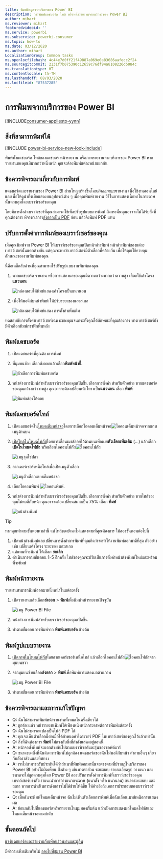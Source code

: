 ```yaml
---
title: พิมพ์ข้อมูลจากบริการของ Power BI
description: การพิมพ์แดชบอร์ด ไทล์ หรือหน้ารายงานจากบริการของ Power BI
author: mihart
ms.reviewer: mihart
featuredvideoid: ''
ms.service: powerbi
ms.subservice: powerbi-consumer
ms.topic: how-to
ms.date: 03/12/2020
ms.author: mihart
LocalizationGroup: Common tasks
ms.openlocfilehash: 4c44e7d0ff21f49887a069e0a83686aafecc2f24
ms.sourcegitcommit: 2131f7b075390c12659c76df94a8108226db084c
ms.translationtype: HT
ms.contentlocale: th-TH
ms.lasthandoff: 08/03/2020
ms.locfileid: "87537285"
---
```

# <a name="printing-from-the-power-bi-service"></a>การพิมพจากบริการของ Power BI

[!INCLUDE[consumer-appliesto-yynn](../includes/consumer-appliesto-yynn.md)]
## <a name="what-can-be-printed"></a>สิ่งที่สามารถพิมพ์ได้
[!INCLUDE [power-bi-service-new-look-include](../includes/power-bi-service-new-look-include.md)]

พิมพ์ทั้งแดชบอร์ด ไทล์ของแดชบอร์ หน้ารายงาน หรือภาพรายงานจากบริการของ Power BI หากรายงานของคุณมีมากกว่าหนึ่งหน้า คุณจะต้องพิมพ์แต่ละหน้าแยกกัน 

## <a name="printing-considerations"></a>ข้อควรพิจารณาเกี่ยวกับการพิมพ์

แดชบอร์ดและรายงานของ Power BI ส่วนใหญสร้างขึ้นโดย*นักออกแบบ*รายงาน เพื่อใช้งานออนไลน์และเพื่อให้ดูน่าทึ่งเมื่อแสดงบนอุปกรณ์ต่าง ๆ เมื่อคุณพิมพ์รายงาน วิธีในการแสดงเนื้อหาในกระดาษนั้นควบคุมโดยเบราว์เซอร์ของคุณ 

โดยมีการตั้งค่าเบราว์เซอร์ที่คุณสามารถใช้เพื่อปรับรูปแบบการพิมพ์ ถึงกระนั้นคุณอาจจะไม่ได้รับสิ่งที่คุณต้องการ พิจารณาการ[ส่งออกเป็น PDF](end-user-pdf.md) ก่อน แล้วจึงพิมพ์ PDF แทน 

## <a name="adjust-your-browser-print-settings"></a>ปรับการตั้งค่าการพิมพ์ของเบราว์เซอร์ของคุณ
เมื่อคุณพิมพ์จาก Power BI ให้เบราว์เซอร์ของคุณเปิดหน้าต่างพิมพ์ หน้าต่างพิมพ์ของแต่ละเบราว์เซอร์นั้นแตกต่างกัน แต่คุณจะพบว่าเบราว์เซอร์มีตัวเลือกที่คล้ายกัน เพื่อให้คุณใช้ควบคุมลักษณะของงานพิมพ์ของคุณ 

นี่คือเคล็ดลับด่วนที่คุณสามารถใช้ปรับรูปแบบงานพิมพ์ของคุณ

   > 
1. หากแดชบอร์ด รายงาน หรือการแสดงผลของคุณมีความกว้างมากกว่าความสูง เลือกใช้เค้าโครง**แนวนอน** 

   ![กล่องตอบโต้พิมพ์แสดงเค้าโครงเป็นแนวนอน](./media/end-user-print/power-bi-landscape-layout.png)

2. เพื่อให้พอดีกับหน้าพิมพ์ ให้ปรับระยะของและสเกล 

    ![กล้องตอบโต้พิมพ์แสดง การตั้งค่าเพิ่มเติม](./media/end-user-print/power-bi-margins.png)

ทดสอบกับการตั้งค่าเบราว์เซอร์เฉพาะของคุณจนกระทั้งคุณได้ลักษณะที่คุณต้องการ บางเบราว์เซอร์ยังมีตัวเลือกพิมพ์กราฟิกพื้นหลัง 

## <a name="print-a-dashboard"></a>พิมพ์แดชบอร์ด
1. เปิดแดชบอร์ดที่คุณต้องการพิมพ์
2. ที่มุมบนซ้าย เลือกส่งออกแล้วเลือก**พิมพ์หน้านี้**
   
    ![ตัวเลือกการพิมพ์แดชบอร์ด](./media/end-user-print/power-bi-dashboard-print.png)

3. หน้าต่างการพิมพ์สำหรับเบราว์เซอร์ของคุณเปิดขึ้น เลือกการตั้งค่า สำหรับตัวอย่าง หากแดชบอร์ดของคุณกว้างกว่าวามสูง คุณอาจจะต้องเปลี่ยนเค้าโครงเป็น**แนวนอน** เลือก **พิมพ์**
   
    ![พิมพ์กล่องโต้ตอบ](./media/end-user-print/power-bi-print-dash.png)

## <a name="print-a-dashboard-tile"></a>พิมพ์แดชบอร์ดไทล์
1. เปิดแดชบอร์ดใน[โหมดเต็มหน้าจอ](end-user-focus.md)โดยการเลือกไอคอนเต็มหน้าจอ![ไอคอนเต็มหน้าจอ](./media/end-user-print/power-bi-full-screen.png)จากแถบเมนูด้านบน

3. [เปิดไทล์ในโหมดโฟกัส](end-user-focus.md)โดยการเลื่อนเมาส์ลอยไว้ด้านบนเพื่อเผย**ตัวเลือกเพิ่มเติม** (...) แล้วเลือก**เปิดในโหมดโฟกัส** หรือเลือกไอคอนโฟกัส![ไอคอนโฟกัส](./media/end-user-print/power-bi-focus-icon.png)
   
    ![เมนูจุดไข่ปลา](./media/end-user-print/power-bi-menu-options.png)

4. ลากเคอร์เซอร์เหนือไทล์เพื่อเปิดเมนูตัวเลือก
   
    ![เมนูตัวเลือกแบบเต็มหน้าจอ](./media/end-user-print/menu-options-new.png)

4. เลือกไอคอนพิมพ์ ![ไอคอนพิมพ์](./media/end-user-print/print-icon.png).     

5. หน้าต่างการพิมพ์สำหรับเบราว์เซอร์ของคุณเปิดขึ้น เลือกการตั้งค่า สำหรับตัวอย่าง หากไทล์ของคุณไม่พอดีกับหน้า คุณอาจจะต้องเปลี่ยนสเกลเป็น 75% เลือก **พิมพ์**

    ![หน้าต่างพิมพ์](./media/end-user-print/power-bi-scale.png) 

> [!TIP]
> หากคุณทำตามขั้นตอนเหล่านี้ แต่ไทล์ของยังคงไม่แสดงตามที่คุณต้องการ ให้ลองขั้นตอนต่อไปนี้
> 1. เปิดหน้าต่างพิมพ์และเปลี่ยนการตั้งค่าการพิมพ์ที่คุณคิดว่าจะทำให้งานพิมพ์ออกมาดีที่สุด ตัวอย่างเช่น เปลี่ยนเค้าโครง ระยะของ และสเกล 
> 2. แต่แทนที่จะพิมพ์ ให้เลือก **ยกเลิก** 
> 3. ดำเนินการตามขั้นตอน 1-5 อีกครั้ง ไทล์ของคุณจะปรับเป็นการตั้งค่าหน้าต่างพิมพ์ใหม่และพร้อมที่จะพิมพ์

## <a name="print-a-report-page"></a>พิมพ์หน้ารายงาน
รายงานสามารถพิมพ์ออกมาหนึ่งหน้าในแต่ละครั้ง

1. เปิดรายงานแล้วเลือก**ส่งออก** > **พิมพ์**เพื่อพิมพ์หน้ารายงานปัจจุบัน
   
    ![เมนู Power BI File](./media/end-user-print/power-bi-report-print.png)
2. หน้าต่างการพิมพ์สำหรับเบราว์เซอร์ของคุณเปิดขึ้น

3. ทำตามขั้นตอนการพิมพ์จาก **พิมพ์แดชบอร์ด** ข้างต้น
   


## <a name="print-a-report-visual"></a>พิมพ์รูปแบบรายงาน
1. [เปิดภาพในโหมดโฟกัส](end-user-focus.md)โดยลากเคอร์เซอร์เหนือไทล์ แล้วเลือกไอคอนโฟกัส![ไอคอนโฟกัส](./media/end-user-print/power-bi-focus-icon.png)จากมุมบนขวา

2. จากมุมบนซ้ายเลือก**ส่งออก** > **พิมพ์**เพื่อพิมพ์การแสดงผลด้วยภาพ

    ![เมนู Power BI File](./media/end-user-print/power-bi-report-print.png)


3. ทำตามขั้นตอนการพิมพ์จาก **พิมพ์แดชบอร์ด** ข้างต้น

## <a name="considerations-and-troubleshooting"></a>ข้อควรพิจารณาและการแก้ไขปัญหา

* Q: ฉันไม่สามารถพิมพ์หน้ารายงานทั้งหมดในครั้งเดียวได้    
* A: ถูกต้องแล้ว หน้ารายงานพิมพ์ได้เพียงหนึ่งหน้ากระดาษต่อการพิมพ์แต่ละครั้ง
* Q: ฉันไม่สามารถแปลงเป็นไฟล์ PDF ได้    
* A: คุณจะเห็นตัวเลือกนี้ต่อเมื่อได้กำหนดค่าไดรเวอร์ PDF ในเบราว์เซอร์ของคุณไว้แล้วเท่านั้น    
* Q: สิ่งที่ฉันต้องการ **พิมพ์** ไม่ตรงกับสิ่งที่กำลังแสดงอยู่ตอนนี้    
* A: หน้าจอสั่งพิมพ์จะแตกต่างกันไปตามเบราว์เซอร์และรุ่นของซอฟต์แวร์
* Q: ขนาดของสิ่งที่ฉันต้องการพิมพ์ไม่ถูกต้อง  แดชบอร์ดของฉันไม่พอดีกับหน้า คำถามอื่นๆ เกี่ยวกับอัตราส่วนและทิศทาง    
* A: เราไม่สามารถรับประกันได้ว่าสำเนาที่พิมพ์ออกมานั้นจะตรงตามที่ปรากฏในบริการของ Power BI อย่างไม่ผิดเพี้ยน สิ่งต่าง ๆ เช่นมาตราส่วน ระยะขอบ รายละเอียดรูป วางแนว และขนาดจะไม่ถูกควบคุมโดย Power BI ลองปรับการตั้งค่าการพิมพ์ที่เบราว์เซอร์ของคุณ เบราว์เซอร์บางตัวเราแนะนำการวางแนวกระดาษ (แนวตั้ง หรือ แนวนอน) ขนาดระยะขอบ และสเกล หากการดำเนินการดังกล่าวไม่ได้ช่วยให้ดีขึ้น ให้อ้างอิงถึงเอกสารประกอบของเบราว์เซอร์ของคุณ      
* Q: เมื่อฉันจะพิมพ์โหมดเต็มหน้าจอ ฉันไม่เห็นตัวเลือกการพิมพ์เมื่อฉันเลื่อนเมาส์เหนือการแสดงผล   
* A: ย้อนกลับไปที่แดชบอร์ดหรือรายงานในมุมมองเริ่มต้น แล้วเปิดการแสดงผลโหมดโฟกัสและโหมดเต็มหน้าจอตามลำดับ 

## <a name="next-steps"></a>ขั้นตอนถัดไป
[แชร์แดชบอร์ดและรายงานกับเพื่อนร่วมงานและผู้อื่น](../collaborate-share/service-share-dashboards.md)

มีคำถามเพิ่มเติมหรือไม่ [ลองไปที่ชุมชน Power BI](https://community.powerbi.com/)
